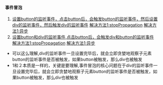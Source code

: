 #### 事件冒泡
1. [设置button的监听事件，点击button后，会触发button的监听事件，然后设置div的监听事件，然后触发div的监听事件](https://github.com/Hanqing1996/JavaScript-advance/blob/master/%E4%BA%8B%E4%BB%B6/%E4%BA%8B%E4%BB%B6%E5%86%92%E6%B3%A11.html)
[解决方法1:stopPropagation](https://github.com/Hanqing1996/JavaScript-advance/blob/master/%E4%BA%8B%E4%BB%B6/%E4%BA%8B%E4%BB%B6%E5%86%92%E6%B3%A11%E7%94%A8stopPropagation%E8%A7%A3%E5%86%B3%20.html)
[解决方法1:异步](https://github.com/Hanqing1996/JavaScript-advance/blob/master/%E4%BA%8B%E4%BB%B6/%E4%BA%8B%E4%BB%B6%E5%86%92%E6%B3%A11%E7%94%A8%E5%BC%82%E6%AD%A5%E8%A7%A3%E5%86%B3.html)
2. [设置button和div的监听事件,点击button后，会触发div和button的监听事件](https://github.com/Hanqing1996/JavaScript-advance/blob/master/%E4%BA%8B%E4%BB%B6/%E4%BA%8B%E4%BB%B6%E5%86%92%E6%B3%A12.html)
[解决方法1:stopPropagation](https://github.com/Hanqing1996/JavaScript-advance/blob/master/%E4%BA%8B%E4%BB%B6/%E4%BA%8B%E4%BB%B6%E5%86%92%E6%B3%A12%20%E7%94%A8stopPropagation%E8%A7%A3%E5%86%B3.html)
[解决方法1:异步](https://github.com/Hanqing1996/JavaScript-advance/blob/master/%E4%BA%8B%E4%BB%B6/%E4%BA%8B%E4%BB%B6%E5%86%92%E6%B3%A11%E7%94%A8%E5%BC%82%E6%AD%A5%E8%A7%A3%E5%86%B3.html)
* 可以这么理解,div的监听事件一旦设置完毕后，就会立即贪婪地观察子元素button的监听事件是否被触发，如果button被触发，那么div也被触发
* 1和２本质是一样的，关键是要理解,事件冒泡的核心问题在于div的监听事件一旦设置完毕后，就会立即贪婪地观察子元素button的监听事件是否被触发，如果button被触发，那么div也被触发
